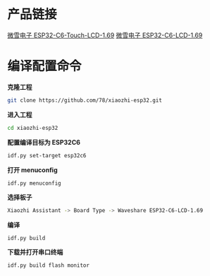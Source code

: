 # 产品链接

[微雪电子 ESP32-C6-Touch-LCD-1.69](https://www.waveshare.net/shop/ESP32-C6-Touch-LCD-1.69.htm)
[微雪电子 ESP32-C6-LCD-1.69](https://www.waveshare.net/shop/ESP32-C6-LCD-1.69.htm)

# 编译配置命令

**克隆工程**

```bash
git clone https://github.com/78/xiaozhi-esp32.git
```

**进入工程**

```bash
cd xiaozhi-esp32
```

**配置编译目标为 ESP32C6**

```bash
idf.py set-target esp32c6
```

**打开 menuconfig**

```bash
idf.py menuconfig
```

**选择板子**

```bash
Xiaozhi Assistant -> Board Type -> Waveshare ESP32-C6-LCD-1.69
```

**编译**

```ba
idf.py build
```

**下载并打开串口终端**

```bash
idf.py build flash monitor
```

